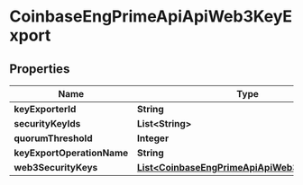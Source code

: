 
# CoinbaseEngPrimeApiApiWeb3KeyExport

## Properties
Name | Type | Description | Notes
------------ | ------------- | ------------- | -------------
**keyExporterId** | **String** |  |  [optional]
**securityKeyIds** | **List&lt;String&gt;** |  |  [optional]
**quorumThreshold** | **Integer** |  |  [optional]
**keyExportOperationName** | **String** |  |  [optional]
**web3SecurityKeys** | [**List&lt;CoinbaseEngPrimeApiApiWeb3SecurityKey&gt;**](CoinbaseEngPrimeApiApiWeb3SecurityKey.md) |  |  [optional]



